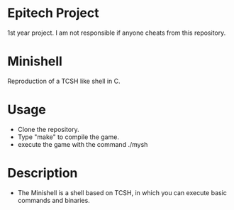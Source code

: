 # Epitech Project
1st year project. I am not responsible if anyone cheats from this repository.
# Minishell
Reproduction of a TCSH like shell in C.
# Usage
  - Clone the repository.
  - Type "make" to compile the game.
  - execute the game with the command ./mysh
# Description
  - The Minishell is a shell based on TCSH, in which you can execute basic commands and binaries.
